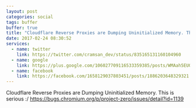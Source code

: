 ```yaml
---
layout: post
categories: social
tags: buffer
buffer: true
title: "Cloudflare Reverse Proxies are Dumping Uninitialized Memory. This is serious :/"
date: 2017-02-24 08:30:52
services: 
  - name: twitter
    link: https://twitter.com/cramsan_dev/status/835165131160104960
  - name: google
    link: https://plus.google.com/106027709116533359385/posts/WMAah5EUQzi
  - name: facebook
    link: https://facebook.com/1658129037803451/posts/1886203648329321
---
```


Cloudflare Reverse Proxies are Dumping Uninitialized Memory. This is serious :/ <a class="url" href="https://bugs.chromium.org/p/project-zero/issues/detail?id=1139" rel="external nofollow" target="_blank">https://bugs.chromium.org/p/project-zero/issues/detail?id=1139</a>
